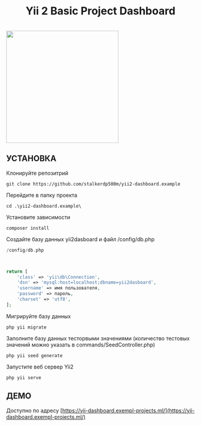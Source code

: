 <p align="center">
 <h1 align="center">Yii 2 Basic Project Dashboard</h1>
    <br>
    <a href="https://yii-dashboard.exempl-projects.ml/" target="_blank">
        <img src="https://yii-dashboard.exempl-projects.ml/dashbourd-screen.png" height="300px">
    </a>

</p>


УСТАНОВКА
------------
Клонируйте репозитрий
~~~
git clone https://github.com/stalkerdp500m/yii2-dashboard.example
~~~

Перейдите в папку проекта
~~~
cd .\yii2-dashboard.example\
~~~

Установите зависимости
~~~
composer install
~~~

Создайте базу данных yii2dasboard и файл /config/db.php


```php
/config/db.php



return [
    'class' => 'yii\db\Connection',
    'dsn' => 'mysql:host=localhost;dbname=yii2dasboard',
    'username' => имя пользователя,
    'password' => пароль,
    'charset' => 'utf8',
];
```

Мигрируйте базу данных
~~~
php yii migrate
~~~

Заполните базу данных тесторвыми значениями (количество тестовых значений можно указать в commands/SeedController.php)
~~~
php yii seed generate
~~~

Запустите веб сервер Yii2
~~~
php yii serve
~~~

ДЕМО
-------

Доступно по адресу [https://yii-dashboard.exempl-projects.ml/](https://yii-dashboard.exempl-projects.ml/)


